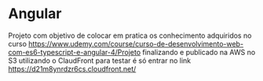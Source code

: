 # Angular
Projeto com objetivo de colocar em pratica os conhecimento adquiridos no curso https://www.udemy.com/course/curso-de-desenvolvimento-web-com-es6-typescript-e-angular-4/Projeto finalizando e publicado na AWS no S3 utilizando o ClaudFront 
para testar é só entrar no link https://d21m8ynrdzr6cs.cloudfront.net/
